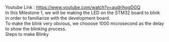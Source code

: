 Youtube Link : https://www.youtube.com/watch?v=audrjhogDGQ
<br />In this Milestone 1, we will be making the LED on the STM32 board to blink in order to familiarize with the development board.
<br />To make the blink very obvious, we chooose 1000 microsecond as the delay to show the blinking process.
<br /> Steps to make Blinky



